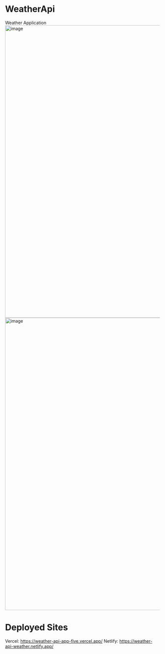 # WeatherApi
Weather Application
<img width="950" alt="image" src="https://github.com/9autham/WeatherApi/assets/91959504/3e0c2dc4-78ce-4fe3-aac6-0d6a16caa93b">
<img width="950" alt="image" src="https://github.com/9autham/WeatherApi/assets/91959504/fabd0c2e-63ad-4ab5-8e68-204d607a1cc4">
# Deployed Sites
Vercel: 
https://weather-api-app-five.vercel.app/
Netlify: 
https://weather-api-weather.netlify.app/



